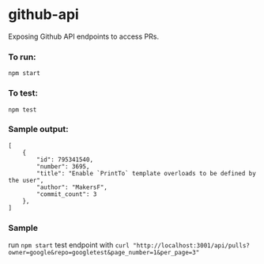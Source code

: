 # github-api
Exposing Github API endpoints to access PRs.

### To run:
`npm start`

### To test:
`npm test`

### Sample output:
```
[
	{
		"id": 795341540,
		"number": 3695,
		"title": "Enable `PrintTo` template overloads to be defined by the user",
		"author": "MakersF",
		"commit_count": 3
	},
]
```

### Sample 
run `npm start`
test endpoint with `curl "http://localhost:3001/api/pulls?owner=google&repo=googletest&page_number=1&per_page=3"`
